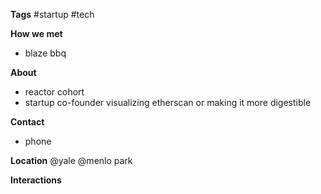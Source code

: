 **Tags**
#startup #tech

**How we met**
- blaze bbq

**About**
- reactor cohort
- startup co-founder visualizing etherscan or making it more digestible

**Contact**
- phone

**Location**
@yale
@menlo park

**Interactions**